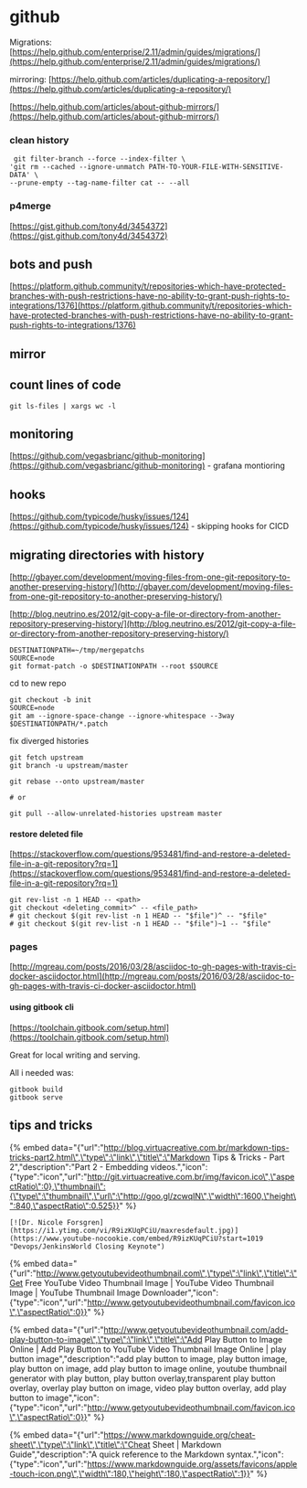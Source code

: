 # github

Migrations: [https://help.github.com/enterprise/2.11/admin/guides/migrations/](https://help.github.com/enterprise/2.11/admin/guides/migrations/)

mirroring: [https://help.github.com/articles/duplicating-a-repository/](https://help.github.com/articles/duplicating-a-repository/)

[https://help.github.com/articles/about-github-mirrors/](https://help.github.com/articles/about-github-mirrors/)

### clean history

```text
 git filter-branch --force --index-filter \
'git rm --cached --ignore-unmatch PATH-TO-YOUR-FILE-WITH-SENSITIVE-DATA' \
--prune-empty --tag-name-filter cat -- --all
```

### p4merge

[https://gist.github.com/tony4d/3454372](https://gist.github.com/tony4d/3454372)

## bots and push

[https://platform.github.community/t/repositories-which-have-protected-branches-with-push-restrictions-have-no-ability-to-grant-push-rights-to-integrations/1376](https://platform.github.community/t/repositories-which-have-protected-branches-with-push-restrictions-have-no-ability-to-grant-push-rights-to-integrations/1376)

## mirror

## count lines of code

```text
git ls-files | xargs wc -l
```

## monitoring

[https://github.com/vegasbrianc/github-monitoring](https://github.com/vegasbrianc/github-monitoring) - grafana montioring

## hooks

[https://github.com/typicode/husky/issues/124](https://github.com/typicode/husky/issues/124) - skipping hooks for CICD

## migrating directories with history

[http://gbayer.com/development/moving-files-from-one-git-repository-to-another-preserving-history/](http://gbayer.com/development/moving-files-from-one-git-repository-to-another-preserving-history/)

[http://blog.neutrino.es/2012/git-copy-a-file-or-directory-from-another-repository-preserving-history/](http://blog.neutrino.es/2012/git-copy-a-file-or-directory-from-another-repository-preserving-history/)

```text
DESTINATIONPATH=~/tmp/mergepatchs
SOURCE=node
git format-patch -o $DESTINATIONPATH --root $SOURCE
```

cd to new repo

```text
git checkout -b init
SOURCE=node
git am --ignore-space-change --ignore-whitespace --3way $DESTINATIONPATH/*.patch
```

fix diverged histories

```text
git fetch upstream
git branch -u upstream/master

git rebase --onto upstream/master

# or

git pull --allow-unrelated-histories upstream master
```

#### restore deleted file

[https://stackoverflow.com/questions/953481/find-and-restore-a-deleted-file-in-a-git-repository?rq=1](https://stackoverflow.com/questions/953481/find-and-restore-a-deleted-file-in-a-git-repository?rq=1)

```text
git rev-list -n 1 HEAD -- <path>
git checkout <deleting_commit>^ -- <file_path>
# git checkout $(git rev-list -n 1 HEAD -- "$file")^ -- "$file"
# git checkout $(git rev-list -n 1 HEAD -- "$file")~1 -- "$file"
```

### pages

[http://mgreau.com/posts/2016/03/28/asciidoc-to-gh-pages-with-travis-ci-docker-asciidoctor.html](http://mgreau.com/posts/2016/03/28/asciidoc-to-gh-pages-with-travis-ci-docker-asciidoctor.html)

#### using gitbook cli

[https://toolchain.gitbook.com/setup.html](https://toolchain.gitbook.com/setup.html)

Great for local writing and serving.

All i needed was:

```text
gitbook build
gitbook serve
```

## tips and tricks

{% embed data="{\"url\":\"http://blog.virtuacreative.com.br/markdown-tips-tricks-part2.html\",\"type\":\"link\",\"title\":\"Markdown Tips & Tricks - Part 2\",\"description\":\"Part 2 - Embedding videos.\",\"icon\":{\"type\":\"icon\",\"url\":\"http://git.virtuacreative.com.br/img/favicon.ico\",\"aspectRatio\":0},\"thumbnail\":{\"type\":\"thumbnail\",\"url\":\"http://goo.gl/zcwqIN\",\"width\":1600,\"height\":840,\"aspectRatio\":0.525}}" %}

```text
[![Dr. Nicole Forsgren](https://i1.ytimg.com/vi/R9izKUqPCiU/maxresdefault.jpg)](https://www.youtube-nocookie.com/embed/R9izKUqPCiU?start=1019 "Devops/JenkinsWorld Closing Keynote")
```

{% embed data="{\"url\":\"http://www.getyoutubevideothumbnail.com\",\"type\":\"link\",\"title\":\"Get Free YouTube Video Thumbnail Image \| YouTube Video Thumbnail Image \| YouTube Thumbnail Image Downloader\",\"icon\":{\"type\":\"icon\",\"url\":\"http://www.getyoutubevideothumbnail.com/favicon.ico\",\"aspectRatio\":0}}" %}

{% embed data="{\"url\":\"http://www.getyoutubevideothumbnail.com/add-play-button-to-image\",\"type\":\"link\",\"title\":\"Add Play Button to Image Online \| Add Play Button to YouTube Video Thumbnail Image Online \| play button image\",\"description\":\"add play button to image, play button image, play button on image, add play button to image online, youtube thumbnail generator with play button, play button overlay,transparent play button overlay, overlay play button on image, video play button overlay, add play button to image\",\"icon\":{\"type\":\"icon\",\"url\":\"http://www.getyoutubevideothumbnail.com/favicon.ico\",\"aspectRatio\":0}}" %}

{% embed data="{\"url\":\"https://www.markdownguide.org/cheat-sheet\",\"type\":\"link\",\"title\":\"Cheat Sheet \| Markdown Guide\",\"description\":\"A quick reference to the Markdown syntax.\",\"icon\":{\"type\":\"icon\",\"url\":\"https://www.markdownguide.org/assets/favicons/apple-touch-icon.png\",\"width\":180,\"height\":180,\"aspectRatio\":1}}" %}

